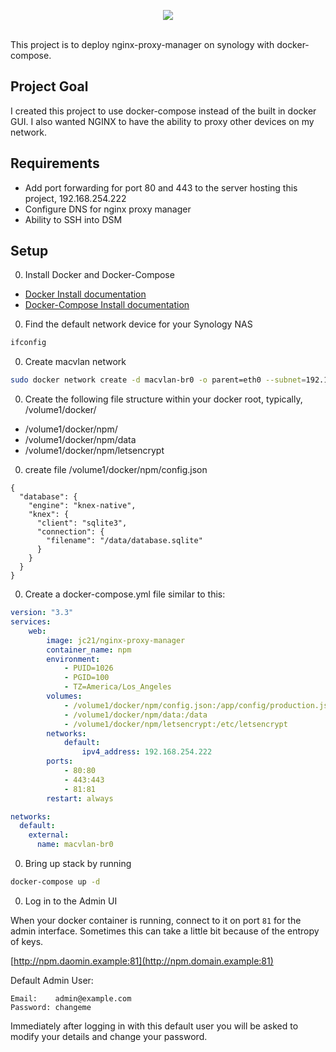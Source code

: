 <p align="center">
	<img src="https://nginxproxymanager.com/github.png">
	<br><br>
</p>

This project is to deploy nginx-proxy-manager on synology with docker-compose.


## Project Goal

I created this project to use docker-compose instead of the built in docker GUI. I also wanted NGINX to have the ability to proxy other devices on my network.


## Requirements

- Add port forwarding for port 80 and 443 to the server hosting this project, 192.168.254.222
- Configure DNS for nginx proxy manager
- Ability to SSH into DSM

## Setup

00. Install Docker and Docker-Compose

- [Docker Install documentation](https://docs.docker.com/install/)
- [Docker-Compose Install documentation](https://docs.docker.com/compose/install/)

00. Find the default network device for your Synology NAS
```bash
ifconfig
```

00. Create macvlan network

```bash
sudo docker network create -d macvlan-br0 -o parent=eth0 --subnet=192.168.254.0/24 --gateway=192.168.254.1 --ip-range=192.168.254.198/26 npm_network
```


00. Create the following file structure within your docker root, typically, /volume1/docker/

- /volume1/docker/npm/
- /volume1/docker/npm/data
- /volume1/docker/npm/letsencrypt

00. create file /volume1/docker/npm/config.json
```
{
  "database": {
    "engine": "knex-native",
    "knex": {
      "client": "sqlite3",
      "connection": {
        "filename": "/data/database.sqlite"
      }
    }
  }
}
```

00. Create a docker-compose.yml file similar to this:

```yml
version: "3.3"
services:
    web:
        image: jc21/nginx-proxy-manager
        container_name: npm
        environment:
            - PUID=1026
            - PGID=100
            - TZ=America/Los_Angeles
        volumes:
            - /volume1/docker/npm/config.json:/app/config/production.json
            - /volume1/docker/npm/data:/data
            - /volume1/docker/npm/letsencrypt:/etc/letsencrypt
        networks:
            default:
                ipv4_address: 192.168.254.222
        ports:
            - 80:80
            - 443:443
            - 81:81
        restart: always

networks:
  default:
    external:
      name: macvlan-br0
```

00. Bring up stack by running

```bash
docker-compose up -d
```

00. Log in to the Admin UI

When your docker container is running, connect to it on port `81` for the admin interface.
Sometimes this can take a little bit because of the entropy of keys.

[http://npm.daomin.example:81](http://npm.domain.example:81)

Default Admin User:
```
Email:    admin@example.com
Password: changeme
```

Immediately after logging in with this default user you will be asked to modify your details and change your password.



<!-- markdownlint-enable -->
<!-- prettier-ignore-end -->
